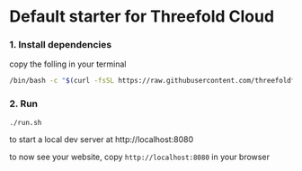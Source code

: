 # Default starter for Threefold Cloud

### 1. Install dependencies

copy the folling in your terminal

```bash
/bin/bash -c "$(curl -fsSL https://raw.githubusercontent.com/threefoldfoundation/www_threefold_cloud/master/tools/install.sh)"
```

### 2. Run

```
./run.sh
```

to start a local dev server at http://localhost:8080

to now see your website, copy ```http://localhost:8080``` in your browser

